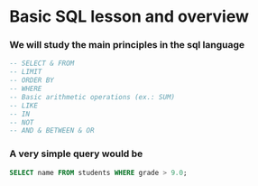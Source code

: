 # Basic SQL lesson and overview

### We will study the main principles in the sql language
```sql
-- SELECT & FROM 
-- LIMIT
-- ORDER BY
-- WHERE
-- Basic arithmetic operations (ex.: SUM)
-- LIKE
-- IN
-- NOT
-- AND & BETWEEN & OR
```
### A very simple query would be
```sql
SELECT name FROM students WHERE grade > 9.0;
```

